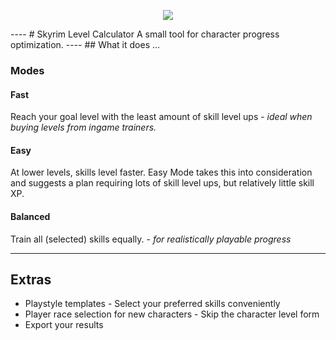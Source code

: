 <p align="center">
  <img src="https://github.com/Mailea/detailed-skyrim-calculator/blob/master/skycalc/res/helmet/helmet_in_circle.png"/>
</p>
----
# Skyrim Level Calculator
A small tool for character progress optimization.
----
## What it does
...

### Modes

#### Fast

Reach your goal level with the least amount of skill level ups - *ideal when buying levels from ingame trainers.*

#### Easy

At lower levels, skills level faster. Easy Mode takes this into consideration and suggests a plan requiring lots of skill level ups, but relatively little skill XP.

#### Balanced

Train all (selected) skills equally. - *for realistically playable progress*

----
## Extras
* Playstyle templates - Select your preferred skills conveniently
* Player race selection for new characters - Skip the character level form
* Export your results
